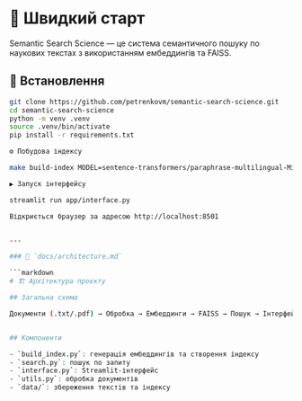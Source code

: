 # 🚀 Швидкий старт

Semantic Search Science — це система семантичного пошуку по наукових текстах з використанням ембеддингів та FAISS.

## 🔧 Встановлення

```bash
git clone https://github.com/petrenkovm/semantic-search-science.git
cd semantic-search-science
python -m venv .venv
source .venv/bin/activate
pip install -r requirements.txt

⚙️ Побудова індексу

make build-index MODEL=sentence-transformers/paraphrase-multilingual-MiniLM-L12-v2

▶️ Запуск інтерфейсу

streamlit run app/interface.py

Відкриється браузер за адресою http://localhost:8501


---

### 📄 `docs/architecture.md`

```markdown
# 🏗️ Архітектура проєкту

## Загальна схема

Документи (.txt/.pdf) → Обробка → Ембеддинги → FAISS → Пошук → Інтерфейс


## Компоненти

- `build_index.py`: генерація ембеддингів та створення індексу
- `search.py`: пошук по запиту
- `interface.py`: Streamlit-інтерфейс
- `utils.py`: обробка документів
- `data/`: збереження текстів та індексу


